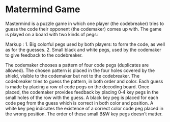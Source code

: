 # Matermind Game

Mastermind is a puzzle game in which one player (the
codebreaker) tries to guess the code their opponent
(the codemaker) comes up with. The game is played on
a board with two kinds of pegs:

Markup : 1. Big colorful pegs used by both players:
to form the code, as well as for the guesses. 2. Small black and white pegs, used by the
codemaker to give feedback to the codebreaker.

The codemaker chooses a pattern of four code pegs (duplicates are allowed). The chosen pattern is
placed in the four holes covered by the shield, visible to the codemaker but not to the codebreaker.
The codebreaker tries to guess the pattern, in both order and color. Each guess is made by placing a row
of code pegs on the decoding board.
Once placed, the codemaker provides feedback by placing 0‐4 key pegs in the small holes of the row
with the guess. A black key peg is placed for each code peg from the guess which is correct in both color
and position. A white key peg indicates the existence of a correct color code peg placed in the wrong
position.
The order of these small B&W key pegs doesn't matter.
